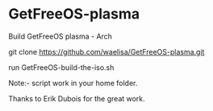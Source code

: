 # GetFreeOS-plasma
Build GetFreeOS plasma - Arch

git clone https://github.com/waelisa/GetFreeOS-plasma.git

run GetFreeOS-build-the-iso.sh

Note:- script work in your home folder.

Thanks to Erik Dubois for the great work.

